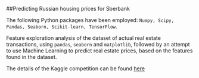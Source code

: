 
##Predicting Russian housing prices for Sberbank 

The following Python packages have been employed: `Numpy, Scipy, Pandas, Seaborn, Scikit-learn, TensorFlow`.

Feature exploration analysis of the dataset of actual real estate transactions, using `pandas`, `seaborn` and `matplotlib`, followed by an attempt to use Machine Learning to predict real estate prices, based on the features found in the dataset.

The details of the Kaggle competition can be found [here](https://www.kaggle.com/c/sberbank-russian-housing-market)
